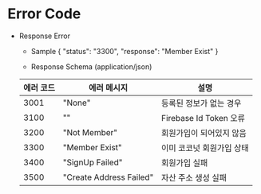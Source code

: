 # Error Code

- Response Error
  
  * Sample
  {
      "status": "3300",
      "response": "Member Exist"
  }
  
  * Response Schema (application/json)

  에러 코드 | 에러 메시지 | 설명
  ------------ | ------------- | -------------
  3001 | "None" | 등록된 정보가 없는 경우 
  3100 | "" | Firebase Id Token 오류
  3200 | "Not Member" | 회원가입이 되어있지 않음
  3300 | "Member Exist" | 이미 코코넛 회원가입 상태
  3400 | "SignUp Failed" | 회원가입 실패
  3500 | "Create Address Failed" | 자산 주소 생성 실패
